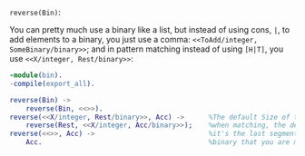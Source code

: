 `reverse(Bin)`:

You can pretty much use a binary like a list, but instead of using cons, `|`, to add elements to a binary, you just use a comma: `<<ToAdd/integer, SomeBinary/binary>>`; and in pattern matching instead of using `[H|T]`, you use `<<X/integer, Rest/binary>>`:

```erlang
-module(bin).
-compile(export_all).

reverse(Bin) ->
    reverse(Bin, <<>>).
reverse(<<X/integer, Rest/binary>>, Acc) ->      %The default Size of the integer type is 1 byte, and
    reverse(Rest, <<X/integer, Acc/binary>>);    %when matching, the default Size of the binary type when
reverse(<<>>, Acc) ->                            %it's the last segment in the pattern is the rest of the 
    Acc.                                         %binary that you are matching against.
```
